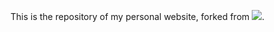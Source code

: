 This is the repository of my personal website, forked from ![](https://github.com/HugoBlox/theme-academic-cv).